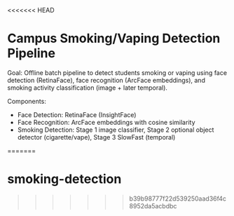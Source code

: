 <<<<<<< HEAD
# Campus Smoking/Vaping Detection Pipeline

Goal: Offline batch pipeline to detect students smoking or vaping using face detection (RetinaFace), face recognition (ArcFace embeddings), and smoking activity classification (image + later temporal).

Components:
- Face Detection: RetinaFace (InsightFace)
- Face Recognition: ArcFace embeddings with cosine similarity
- Smoking Detection: Stage 1 image classifier, Stage 2 optional object detector (cigarette/vape), Stage 3 SlowFast (temporal)

=======
# smoking-detection
>>>>>>> b39b98777f22d539250aad36f4c8952da5acbdbc
